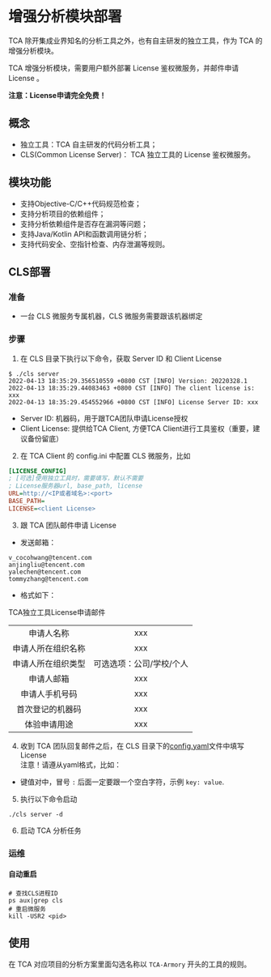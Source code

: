 # 增强分析模块部署
TCA 除开集成业界知名的分析工具之外，也有自主研发的独立工具，作为 TCA 的增强分析模块。

TCA 增强分析模块，需要用户额外部署 License 鉴权微服务，并邮件申请 License 。

**注意：License申请完全免费！** 

## 概念
- 独立工具：TCA 自主研发的代码分析工具；
- CLS(Common License Server)： TCA 独立工具的 License 鉴权微服务。

## 模块功能
- 支持Objective-C/C++代码规范检查；
- 支持分析项目的依赖组件；
- 支持分析依赖组件是否存在漏洞等问题；
- 支持Java/Kotlin API和函数调用链分析；
- 支持代码安全、空指针检查、内存泄漏等规则。

## CLS部署

### 准备
- 一台 CLS 微服务专属机器，CLS 微服务需要跟该机器绑定

### 步骤
1. 在 CLS 目录下执行以下命令，获取 Server ID 和 Client License
```shell
$ ./cls server
2022-04-13 18:35:29.356510559 +0800 CST [INFO] Version: 20220328.1
2022-04-13 18:35:29.44083463 +0800 CST [INFO] The client license is:
xxx
2022-04-13 18:35:29.454552966 +0800 CST [INFO] License Server ID: xxx
```
- Server ID: 机器码，用于跟TCA团队申请License授权
- Client License: 提供给TCA Client, 方便TCA Client进行工具鉴权（重要，建议备份留底）

2. 在 TCA Client 的 config.ini 中配置 CLS 微服务，比如
```ini
[LICENSE_CONFIG]
; [可选]使用独立工具时，需要填写，默认不需要
; License服务器url, base_path, license
URL=http://<IP或者域名>:<port>
BASE_PATH=
LICENSE=<client License>
```

3. 跟 TCA 团队邮件申请 License

- 发送邮箱：
```
v_cocohwang@tencent.com
anjingliu@tencent.com
yalechen@tencent.com
tommyzhang@tencent.com
```

- 格式如下：

TCA独立工具License申请邮件

| |  |
|  :----:  | :----:  |
| 申请人名称  | xxx |
| 申请人所在组织名称 | xxx |
| 申请人所在组织类型 | 可选选项：公司/学校/个人 |
| 申请人邮箱 | xxx |
| 申请人手机号码 | xxx |
| 首次登记的机器码 | xxx |
| 体验申请用途 | xxx |

4. 收到 TCA 团队回复邮件之后，在 CLS 目录下的[config.yaml](config.yaml)文件中填写License  
注意！请遵从yaml格式，比如：
- 键值对中，冒号 `:` 后面一定要跟一个空白字符，示例 `key: value`.

5. 执行以下命令启动
```shell
./cls server -d
```

6. 启动 TCA 分析任务

### 运维
#### 自动重启
```shell
# 查找CLS进程ID
ps aux|grep cls
# 重启微服务
kill -USR2 <pid>
```

## 使用

在 TCA 对应项目的分析方案里面勾选名称以 `TCA-Armory` 开头的工具的规则。
